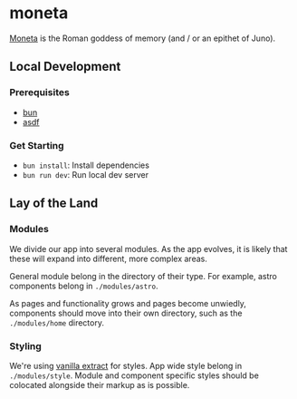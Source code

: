 # moneta

[Moneta](https://en.wikipedia.org/wiki/Moneta) is the Roman goddess of memory (and / or an epithet of Juno).

## Local Development

### Prerequisites

- [bun](https://bun.sh)
- [asdf](https://asdf-vm.com)

### Get Starting

- `bun install`: Install dependencies
- `bun run dev`: Run local dev server

## Lay of the Land

### Modules

We divide our app into several modules. As the app evolves, it is likely that these will expand into different, more complex areas.

General module belong in the directory of their type. For example, astro components belong in `./modules/astro`.

As pages and functionality grows and pages become unwiedly, components should move into their own directory, such as the `./modules/home` directory.

### Styling

We're using [vanilla extract](https://vanilla-extract.style) for styles. App wide style belong in `./modules/style`. Module and component specific styles should be colocated alongside their markup as is possible.
